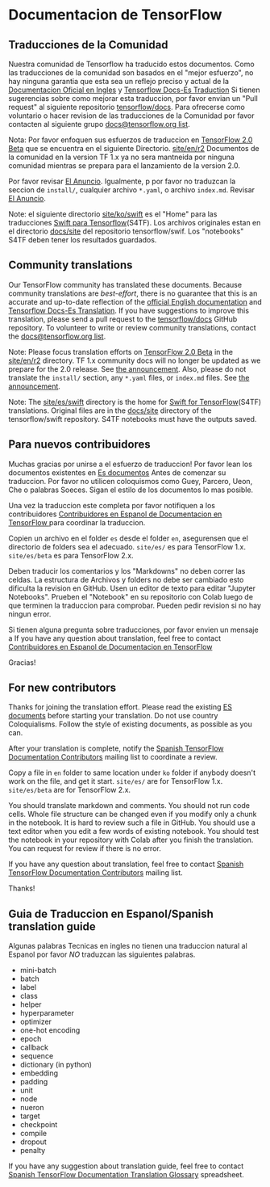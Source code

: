 # Documentacion de TensorFlow

## Traducciones de la Comunidad

Nuestra comunidad de Tensorflow ha traducido estos documentos. Como las traducciones de la comunidad
son basados en el "mejor esfuerzo", no hay ninguna garantia que esta sea un reflejo preciso y actual 
de la [Documentacion Oficial en Ingles](https://www.tensorflow.org/?hl=en) y [Tensorflow Docs-Es Traduction](http:TBD)
Si tienen sugerencias sobre como mejorar esta traduccion, por favor envian un "Pull request"
al siguiente repositorio [tensorflow/docs](https://github.com/tensorflow/docs).
Para ofrecerse como voluntario o hacer revision de las traducciones de la Comunidad
por favor contacten al siguiente grupo [docs@tensorflow.org list](https://groups.google.com/a/tensorflow.org/forum/#!forum/docs).

Nota: Por favor enfoquen sus esfuerzos de traduccion en
[TensorFlow 2.0 Beta](https://www.tensorflow.org/beta) que se encuentra en el siguiente Directorio.
[site/en/r2](https://github.com/tensorflow/docs/tree/master/site/en/r2)
Documentos de la comunidad en la version TF 1.x ya no sera mantneida por ninguna comunidad mientras se prepara para el
lanzamiento de la version 2.0.

Por favor revisar [El Anuncio](https://groups.google.com/a/tensorflow.org/d/msg/docs/vO0gQnEXcSM/YK_ybv7tBQAJ).
Igualmente, p por favor no traduzcan la seccion de `install/`, cualquier archivo `*.yaml`, o archivo `index.md`.
Revisar [El Anuncio](https://groups.google.com/a/tensorflow.org/forum/#!msg/docs-zh-cn/mhLp-egzNyE/EhGSeIBqAQAJ).

Note: el siguiente directorio
[site/ko/swift](https://github.com/tensorflow/docs/tree/master/site/ko/swift)
es el "Home" para las traducciones
[Swift para Tensorflow](https://www.tensorflow.org/swift)(S4TF).
Los archivos originales estan en el directorio
[docs/site](https://github.com/tensorflow/swift/tree/master/docs/site) del repositorio 
tensorflow/swif. Los "notebooks" S4TF deben tener los resultados guardados.

## Community translations

Our TensorFlow community has translated these documents. Because community
translations are *best-effort*, there is no guarantee that this is an accurate
and up-to-date reflection of the
[official English documentation](https://www.tensorflow.org/?hl=en) and [Tensorflow Docs-Es Translation](http:TBD). 
If you have suggestions to improve this translation, please send a pull request 
to the [tensorflow/docs](https://github.com/tensorflow/docs) GitHub repository. 
To volunteer to write or review community translations, contact the
[docs@tensorflow.org list](https://groups.google.com/a/tensorflow.org/forum/#!forum/docs).

Note: Please focus translation efforts on
[TensorFlow 2.0 Beta](https://www.tensorflow.org/beta) in the
[site/en/r2](https://github.com/tensorflow/docs/tree/master/site/en/r2)
directory. TF 1.x community docs will no longer be updated as we prepare for the
2.0 release. See
[the announcement](https://groups.google.com/a/tensorflow.org/d/msg/docs/vO0gQnEXcSM/YK_ybv7tBQAJ).
Also, please do not translate the `install/` section, any `*.yaml` files, or `index.md` files.
See [the announcement](https://groups.google.com/a/tensorflow.org/forum/#!msg/docs-zh-cn/mhLp-egzNyE/EhGSeIBqAQAJ).

Note: The
[site/es/swift](https://github.com/tensorflow/docs/tree/master/site/es/swift)
directory is the home for
[Swift for TensorFlow](https://www.tensorflow.org/swift)(S4TF) translations.
Original files are in the
[docs/site](https://github.com/tensorflow/swift/tree/master/docs/site) directory
of the tensorflow/swift repository. S4TF notebooks must have the outputs saved.

## Para nuevos contribuidores

Muchas gracias por unirse a el esfuerzo de traduccion!
Por favor lean los documentos existentes en
[Es documentos](https://github.com/tensorflow/docs/tree/master/site/es)
Antes de comenzar su traduccion.
Por favor no utilicen coloquismos como Guey, Parcero, Ueon, Che o palabras Soeces.
Sigan el estilo de los documentos lo mas posible.

Una vez la traduccion este completa por favor notifiquen a los contribuidores
[Contribuidores en Espanol de Documentacion en TensorFlow ](https://groups.google.com/a/tensorflow.org/forum/#!forum/docs)
para coordinar la traduccion.

Copien un archivo en el folder `es` desde el folder `en`, asegurensen que el directorio de folders sea el adecuado.
`site/es/` es para TensorFlow 1.x.
`site/es/beta` es para TensorFlow 2.x.

Deben traducir los comentarios y los "Markdowns" no deben correr las celdas.
La estructura de Archivos y folders no debe ser cambiado esto dificulta la revision en GitHub.
Usen un editor de texto para editar "Jupyter Notebooks".
Prueben el "Notebook" en su repositorio con Colab luego de que terminen la traduccion para comprobar.
Pueden pedir revision si no hay ningun error.

Si tienen alguna pregunta sobre traducciones, por favor envien un mensaje a
If you have any question about translation, feel free to contact
[Contribuidores en Espanol de Documentacion en TensorFlow ](https://groups.google.com/a/tensorflow.org/forum/#!forum/docs)

Gracias!

## For new contributors

Thanks for joining the translation effort.
Please read the existing
[ES documents](https://github.com/tensorflow/docs/tree/master/site/es)
before starting your translation.
Do not use country Coloquialisms.
Follow the style of existing documents, as possible as you can.

After your translation is complete, notify the
[Spanish TensorFlow Documentation Contributors](https://groups.google.com/a/tensorflow.org/forum/#!forum/docs)
mailing list to coordinate a review.

Copy a file in `en` folder to same location under `ko` folder if anybody doesn't work on the file,
and get it start.
`site/es/` are for TensorFlow 1.x.
`site/es/beta` are for TensorFlow 2.x.

You should translate markdown and comments. You should not run code cells.
Whole file structure can be changed even if you modify only a chunk in the notebook.
It is hard to review such a file in GitHub.
You should use a text editor when you edit a few words of existing notebook.
You should test the notebook in your repository with Colab after you finish the translation.
You can request for review if there is no error.

If you have any question about translation, feel free to contact
[Spanish TensorFlow Documentation Contributors](https://groups.google.com/a/tensorflow.org/forum/#!forum/docs)
mailing list.

Thanks!

## Guia de Traduccion en Espanol/Spanish translation guide

Algunas palabras Tecnicas en ingles no tienen una traduccion natural al Espanol por favor *NO*
traduzcan las siguientes palabras.

*   mini-batch
*   batch
*   label
*   class
*   helper
*   hyperparameter
*   optimizer
*   one-hot encoding
*   epoch
*   callback
*   sequence
*   dictionary (in python)
*   embedding
*   padding
*   unit
*   node
*   nueron
*   target
*   checkpoint
*   compile
*   dropout
*   penalty

If you have any suggestion about translation guide, feel free to contact
[Spanish TensorFlow Documentation Translation Glossary](http://TBD)
spreadsheet.
